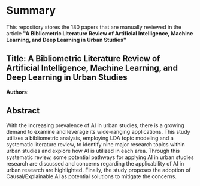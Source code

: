 # Summary
This repository stores the 180 papers that are manually reviewed in the article **"A Bibliometric Literature Review of Artificial Intelligence, Machine Learning, and Deep Learning in Urban Studies"** 

## Title: A Bibliometric Literature Review of Artificial Intelligence, Machine Learning, and Deep Learning in Urban Studies

**Authors**:

## Abstract
With the increasing prevalence of AI in urban studies, there is a growing demand to examine and leverage its wide-ranging applications. This study utilizes a bibliometric analysis, employing LDA topic modeling and a systematic literature review, to identify nine major research topics within urban studies and explore how AI is utilized in each area. Through this systematic review, some potential pathways for applying AI in urban studies research are discussed and concerns regarding the applicability of AI in urban research are highlighted. Finally, the study proposes the adoption of Causal/Explainable AI as potential solutions to mitigate the concerns. 

